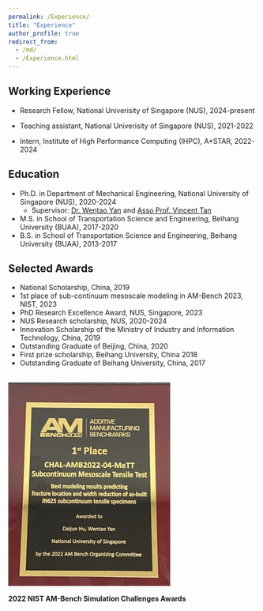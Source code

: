 ```yaml
---
permalink: /Experience/
title: "Experience"
author_profile: true
redirect_from: 
  - /md/
  - /Experience.html
---
```


Working Experience
--- 
* Research Fellow, National Univerisity of Singapore (NUS), 2024-present

* Teaching assistant, National Univerisity of Singapore (NUS), 2021-2022
* Intern, Institute of High Performance Computing (IHPC), A*STAR, 2022-2024

Education
---
* Ph.D. in Department of Mechanical Engineering, National University of Singapore (NUS), 2020-2024
  * Supervisor: [Dr. Wentao Yan](https://cde.nus.edu.sg/me/staff/yan-wentao/) and [Asso Prof. Vincent Tan](https://cde.nus.edu.sg/me/staff/tan-vincent/)
* M.S. in School of Transportation Science and Engineering, Beihang University (BUAA), 2017-2020
* B.S. in School of Transportation Science and Engineering, Beihang University (BUAA), 2013-2017

Selected Awards
---
* National Scholarship, China, 2019
* 1st place of sub-continuum mesoscale modeling in AM-Bench 2023, NIST, 2023
* PhD Research Excellence Award, NUS, Singapore, 2023
* NUS Research scholarship, NUS, 2020-2024
* Innovation Scholarship of the Ministry of Industry and Information Technology, China, 2019
* Outstanding Graduate of Beijing, China, 2020
* First prize scholarship, Beihang University, China 2018
* Outstanding Graduate of Beihang University, China, 2017


<br/><img src='/images/NIST-1PLACE.jpg'>

**2022 NIST AM-Bench Simulation Challenges Awards**
